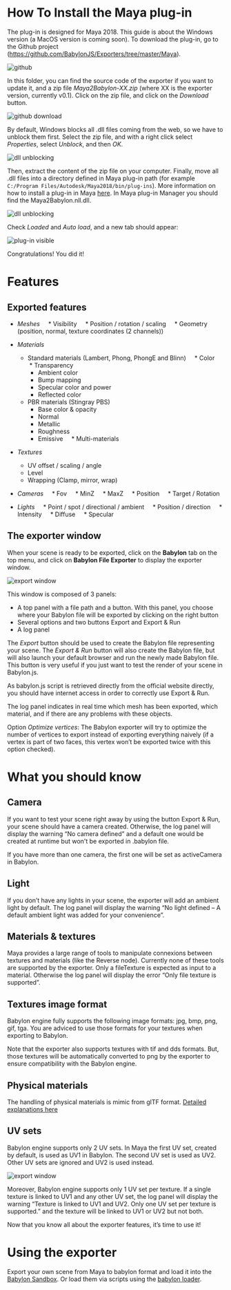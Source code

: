 # How To Install the Maya plug-in 

The plug-in is designed for Maya 2018. This guide is about the Windows version (a MacOS version is coming soon). To download the plug-in, go to the Github project (https://github.com/BabylonJS/Exporters/tree/master/Maya).  

![github](/img/exporters/Maya/1_github.jpg)

In this folder, you can find the source code of the exporter if you want to update it, and a zip file _Maya2Babylon-XX.zip_ (where XX is the exporter version, currently v0.1). Click on the zip file, and click on the _Download_ button. 

![github download](/img/exporters/Maya/2_github_dl.jpg)

By default, Windows blocks all .dll files coming from the web, so we have to unblock them first. Select the zip file, and with a right click select _Properties_, select _Unblock_, and then _OK_.

![dll unblocking](/img/exporters/Maya/3_dll_unlocking.jpg)

Then, extract the content of the zip file on your computer. Finally, move all .dll files into a directory defined in Maya plug-in path (for example `C:/Program Files/Autodesk/Maya2018/bin/plug-ins`). More information on how to install a plug-in in Maya [here](https://knowledge.autodesk.com/support/maya/learn-explore/caas/CloudHelp/cloudhelp/2016/ENU/Maya/files/GUID-FA51BD26-86F3-4F41-9486-2C3CF52B9E17-htm.html). In Maya plug-in Manager you should find the Maya2Babylon.nll.dll.

![dll unblocking](/img/exporters/Maya/4_maya_plug_in_manager.jpg)

Check _Loaded_ and _Auto load_, and a new tab should appear: 

![plug-in visible](/img/exporters/Maya/5_plugin_visible.jpg)

Congratulations! You did it!

# Features  #

## Exported features

* _Meshes_
    * Visibility
    * Position / rotation / scaling
    * Geometry (position, normal, texture coordinates (2 channels))

* _Materials_
    * Standard materials (Lambert, Phong, PhongE and Blinn)
        * Color
        * Transparency
        * Ambient color
        * Bump mapping
        * Specular color and power
        * Reflected color
    * PBR materials (Stingray PBS)
        * Base color & opacity
        * Normal
        * Metallic
        * Roughness
        * Emissive
    * Multi-materials

* _Textures_
    * UV offset / scaling / angle
    * Level
    * Wrapping (Clamp, mirror, wrap)

* _Cameras_
    * Fov
    * MinZ
    * MaxZ
    * Position
    * Target / Rotation

* _Lights_
    * Point / spot / directional / ambient
    * Position / direction
    * Intensity
    * Diffuse
    * Specular

## The exporter window 

When your scene is ready to be exported, click on the __Babylon__ tab on the top menu, and click on __Babylon File Exporter__ to display the exporter window. 

![export window](/img/exporters/Maya/6_export_window.jpg)

This window is composed of 3 panels:
* A top panel with a file path and a button. With this panel, you choose where your Babylon file will be exported by clicking on the right button
* Several options and two buttons Export and Export & Run
* A log panel
 
The _Export_ button should be used to create the Babylon file representing your scene. The _Export & Run_ button will also create the Babylon file, but will also launch your default browser and run the newly made Babylon file. This button is very useful if you just want to test the render of your scene in Babylon.js.

As babylon.js script is retrieved directly from the official website directly, you should have internet access in order to correctly use Export & Run.

The log panel indicates in real time which mesh has been exported, which material, and if there are any problems with these objects.

Option _Optimize vertices_: The Babylon exporter will try to optimize the number of vertices to export instead of exporting everything naively (if a vertex is part of two faces, this vertex won’t be exported twice with this option checked).

# What you should know

## Camera

If you want to test your scene right away by using the button Export & Run, your scene should have a camera created. Otherwise, the log panel will display the warning “No camera defined” and a default one would be created at runtime but won't be exported in .babylon file.

If you have more than one camera, the first one will be set as activeCamera in Babylon.

## Light

If you don’t have any lights in your scene, the exporter will add an ambient light by default. The log panel will display the warning “No light defined – A default ambient light was added for your convenience”. 

## Materials & textures

Maya provides a large range of tools to manipulate connexions between textures and materials (like the Reverse node). Currently none of these tools are supported by the exporter. Only a fileTexture is expected as input to a material. Otherwise the log panel will display the error “Only file texture is supported”. 

## Textures image format

Babylon engine fully supports the following image formats: jpg, bmp, png, gif, tga. You are adviced to use those formats for your textures when exporting to Babylon.

Note that the exporter also supports textures with tif and dds formats. But, those textures will be automatically converted to png by the exporter to ensure compatibility with the Babylon engine.

## Physical materials

The handling of physical materials is mimic from glTF format. [Detailed explanations here](/resources/Maya_to_glTF#pbr-materials)

## UV sets

Babylon engine supports only 2 UV sets. In Maya the first UV set, created by default, is used as UV1 in Babylon. The second UV set is used as UV2. Other UV sets are ignored and UV2 is used instead.

![export window](/img/exporters/Maya/7_uv_set_editor.jpg)

Moreover, Babylon engine supports only 1 UV set per texture. If a single texture is linked to UV1 and any other UV set, the log panel will display the warning “Texture is linked to UV1 and UV2. Only one UV set per texture is supported.” and the texture will be linked to UV1 or UV2 but not both.

Now that you know all about the exporter features, it’s time to use it! 

# Using the exporter

Export your own scene from Maya to babylon format and load it into the [Babylon Sandbox](http://sandbox.babylonjs.com/). Or load them via scripts using the [babylon loader](/how_to/how_to_use_assetsmanager).